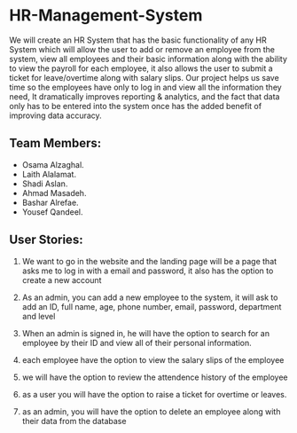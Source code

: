# HR-Management-System

We will create an HR System that has the basic functionality of any HR System which will allow the user to add or remove an employee from the system, view all employees and their basic information along with the ability to view the payroll for each employee, it also allows the user to submit a ticket for leave/overtime along with salary slips. Our project helps us save time so the employees have only to log in and view all the information they need, It dramatically improves reporting & analytics, and the fact that data only has to be entered into the system once has the added benefit of improving data accuracy. 


## Team Members:
+ Osama Alzaghal.
+ Laith Alalamat.
+ Shadi Aslan.
+ Ahmad Masadeh.
+ Bashar Alrefae.
+ Yousef Qandeel.


## User Stories:

1. We want to go in the website and the landing page will be a page that asks me to log in with a email and password, it also has the option to create a new account


2. As an admin, you can add a new employee to the system, it will ask to add an ID, full name, age, phone number, email, password, department and level

3. When an admin is signed in, he will have the option to search for an employee by their ID and view all of their personal information.

4. each employee have the option to view the salary slips of the employee

5. we will have the option to review the attendence history of the employee

6. as a user you will have the option to raise a ticket for overtime or leaves.

7. as an admin, you will have the option to delete an employee along with their data from the database
